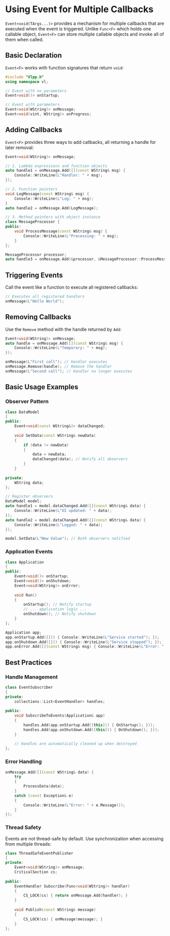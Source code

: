# Using Event for Multiple Callbacks

`Event<void(TArgs...)>` provides a mechanism for multiple callbacks that are executed when the event is triggered. Unlike `Func<F>` which holds one callable object, `Event<F>` can store multiple callable objects and invoke all of them when called.

## Basic Declaration

`Event<F>` works with function signatures that return `void`:

```cpp
#include "Vlpp.h"
using namespace vl;

// Event with no parameters
Event<void()> onStartup;

// Event with parameters
Event<void(WString)> onMessage;
Event<void(vint, WString)> onProgress;
```

## Adding Callbacks

`Event<F>` provides three ways to add callbacks, all returning a handle for later removal:

```cpp
Event<void(WString)> onMessage;

// 1. Lambda expressions and function objects
auto handle1 = onMessage.Add([](const WString& msg) {
    Console::WriteLine(L"Handler: " + msg);
});

// 2. Function pointers
void LogMessage(const WString& msg) {
    Console::WriteLine(L"Log: " + msg);
}
auto handle2 = onMessage.Add(LogMessage);

// 3. Method pointers with object instance
class MessageProcessor {
public:
    void ProcessMessage(const WString& msg) {
        Console::WriteLine(L"Processing: " + msg);
    }
};

MessageProcessor processor;
auto handle3 = onMessage.Add(&processor, &MessageProcessor::ProcessMessage);
```

## Triggering Events

Call the event like a function to execute all registered callbacks:

```cpp
// Executes all registered handlers
onMessage(L"Hello World");
```

## Removing Callbacks

Use the `Remove` method with the handle returned by `Add`:

```cpp
Event<void(WString)> onMessage;
auto handle = onMessage.Add([](const WString& msg) {
    Console::WriteLine(L"Temporary: " + msg);
});

onMessage(L"First call"); // Handler executes
onMessage.Remove(handle); // Remove the handler
onMessage(L"Second call"); // Handler no longer executes
```

## Basic Usage Examples

### Observer Pattern
```cpp
class DataModel
{
public:
    Event<void(const WString&)> dataChanged;
    
    void SetData(const WString& newData)
    {
        if (data != newData)
        {
            data = newData;
            dataChanged(data); // Notify all observers
        }
    }
    
private:
    WString data;
};

// Register observers
DataModel model;
auto handle1 = model.dataChanged.Add([](const WString& data) {
    Console::WriteLine(L"UI updated: " + data);
});
auto handle2 = model.dataChanged.Add([](const WString& data) {
    Console::WriteLine(L"Logged: " + data);
});

model.SetData(L"New Value"); // Both observers notified
```

### Application Events
```cpp
class Application
{
public:
    Event<void()> onStartup;
    Event<void()> onShutdown;
    Event<void(WString)> onError;
    
    void Run()
    {
        onStartup(); // Notify startup
        // ... application logic ...
        onShutdown(); // Notify shutdown
    }
};

Application app;
app.onStartup.Add([]() { Console::WriteLine(L"Service started"); });
app.onShutdown.Add([]() { Console::WriteLine(L"Service stopped"); });
app.onError.Add([](const WString& msg) { Console::WriteLine(L"Error: " + msg); });
```

## Best Practices

### Handle Management
```cpp
class EventSubscriber
{
private:
    collections::List<EventHandler> handles;
    
public:
    void SubscribeToEvents(Application& app)
    {
        handles.Add(app.onStartup.Add([this]() { OnStartup(); }));
        handles.Add(app.onShutdown.Add([this]() { OnShutdown(); }));
    }
    
    // Handles are automatically cleaned up when destroyed
};
```

### Error Handling
```cpp
onMessage.Add([](const WString& data) {
    try
    {
        ProcessData(data);
    }
    catch (const Exception& e)
    {
        Console::WriteLine(L"Error: " + e.Message());
    }
});
```

### Thread Safety
Events are not thread-safe by default. Use synchronization when accessing from multiple threads:

```cpp
class ThreadSafeEventPublisher
{
private:
    Event<void(WString)> onMessage;
    CriticalSection cs;
    
public:
    EventHandler Subscribe(Func<void(WString)> handler)
    {
        CS_LOCK(cs) { return onMessage.Add(handler); }
    }
    
    void Publish(const WString& message)
    {
        CS_LOCK(cs) { onMessage(message); }
    }
};
```